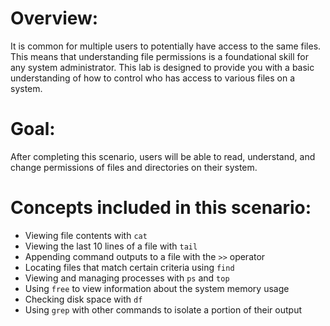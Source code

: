 # Overview:

It is common for multiple users to potentially have access to the same files.
This means that understanding file permissions is a foundational skill for
any system administrator. This lab is designed to provide you with a basic
understanding of how to control who has access to various files on a system.

# Goal:

After completing this scenario, users will be able to read, understand, and
change permissions of files and directories on their system.

# Concepts included in this scenario:
* Viewing file contents with `cat`
* Viewing the last 10 lines of a file with `tail`
* Appending command outputs to a file with the `>>` operator
* Locating files that match certain criteria using `find`
* Viewing and managing processes with `ps` and `top`
* Using `free` to view information about the system memory usage
* Checking disk space with `df`
* Using `grep` with other commands to isolate a portion of their output

